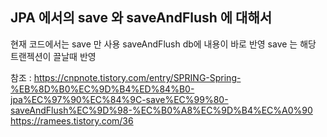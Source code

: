 ## JPA 에서의 save 와 saveAndFlush 에 대해서 

현재 코드에서는 save 만 사용 
 saveAndFlush db에 내용이 바로 반영 
 save 는 해당 트랜젝션이 끌날때 반영 

참조 :
https://cnpnote.tistory.com/entry/SPRING-Spring-%EB%8D%B0%EC%9D%B4%ED%84%B0-jpa%EC%97%90%EC%84%9C-save%EC%99%80-saveAndFlush%EC%9D%98-%EC%B0%A8%EC%9D%B4%EC%A0%90
https://ramees.tistory.com/36